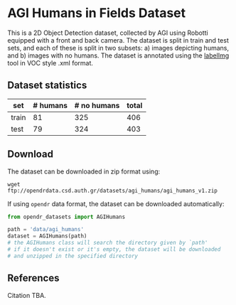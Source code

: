 # AGI Humans in Fields Dataset
This is a 2D Object Detection dataset, collected by AGI using Robotti equipped with a front and back camera.
The dataset is split in train and test sets, and each of these is split in two subsets: a) images depicting humans, and b) images with no humans. The dataset is annotated using the [labelImg](https://github.com/tzutalin/labelImg) tool in VOC style .xml format.

## Dataset statistics
| set    | # humans | # no humans | total  |
|--------|----------|-------------|--------|
| train  |    81    |     325     |  406   |
|  test  |    79    |     324     |  403   |

## Download
The dataset can be downloaded in zip format using:
```
wget ftp://opendrdata.csd.auth.gr/datasets/agi_humans/agi_humans_v1.zip
```

If using `opendr` data format, the dataset can be downloaded automatically:
```python
from opendr_datasets import AGIHumans

path = 'data/agi_humans'
dataset = AGIHumans(path)
# the AGIHumans class will search the directory given by `path'
# if it doesn't exist or it's empty, the dataset will be downloaded
# and unzipped in the specified directory
```

## References
Citation TBA.

